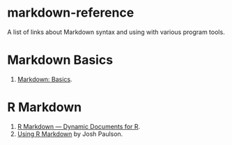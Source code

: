 markdown-reference
==================
A list of links about Markdown syntax and using with various program tools.

# Markdown Basics
1. [Markdown: Basics](http://daringfireball.net/projects/markdown/basics).

# R Markdown
1. [R Markdown — Dynamic Documents for R](http://rmarkdown.rstudio.com/?version=0.98.1074&mode=desktop).
2. [Using R Markdown](https://support.rstudio.com/hc/en-us/articles/200552086-Using-R-Markdown) by Josh Paulson.
